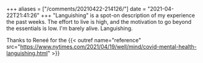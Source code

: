 +++
aliases = ["/comments/20210422-214126/"]
date = "2021-04-22T21:41:26"
+++
"Languishing" is a spot-on description of my experience the past weeks. The effort to live is high, and the motivation to go beyond the essentials is low. I'm barely alive. Languishing.

Thanks to Reneé for the {{< outref name="reference" src="https://www.nytimes.com/2021/04/19/well/mind/covid-mental-health-languishing.html" >}}

